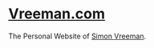 [Vreeman.com](https://vreeman.com)
======================
The Personal Website of [Simon Vreeman](https://vreeman.com).
